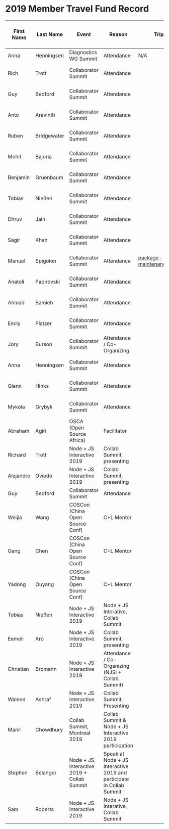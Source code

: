 # 2019 Member Travel Fund Record

First Name | Last Name | Event | Reason | Trip Report | Location | Travel Dates | Amount Requested: | Pull Request date | Pull Request link | Date Expense report sent | Amount of Expense Report | Date Sent to Finance | Date approved through Bill.com | Bill.com Amount approved for reimbursement
-|-|-|-|-|-|-|-|-|-|-|-|-|-|-
Anna | Henningsen | Diagnostics WG Summit | Attendance | N/A | Munich |6 Mar – 9 Mar 2019 | 252.68 € | 21 Jan 2019 | https://github.com/nodejs/admin/pull/295 ||$288.56|22 Mar 2019||$288.56
Rich | Trott | Collaborator Summit | Attendance || Berlin | 30 May - 31 May 2019 | US $1404.12 | 8 Mar 2019 | https://github.com/nodejs/admin/pull/309 ||$1,404.12|2 Jul 2019|12 Jul 2019|$1404.12
Guy | Bedford | Collaborator Summit | Attendance || Berlin |30 May - 31 May 2019 | $1185 USD | 13 March 2019 |||$1,185.16|20 Jun 2019|23 Jun 2019| $1,185.16
Anto | Aravinth | Collaborator Summit | Attendance || Berlin | 30 May - 31 May 2019 | 1300 USD | 21 March 2019 |||$1,027.77|20 Jun 2019|23 Jun 2019 | $1,027.77
Ruben | Bridgewater | Collaborator Summit | Attendance || Berlin | 30 May - 31 May 2019 | 650 € | 28 March 2019 | https://github.com/nodejs/admin/pull/322 |||||
Mohit | Bajoria | Collaborator Summit | Attendance || Berlin | 30 May - 31 May 2019 | 1651 USD | 28 March 2019 | https://github.com/nodejs/admin/pull/323 ||$1,594|27 Jun 2019|12 Jul 2019|$1,594
Benjamin | Gruenbaum | Collaborator Summit | Attendance | | Berlin | 30 May - 31 May 2019 | 800 USD | 28 March 2019 |||$800|28 Jun 2019|12 Jul 2019|$800
Tobias | Nießen | Collaborator Summit | Attendance || Berlin | 30 May - 31 May 2019 | 500 € | 9 April 2019 | https://github.com/nodejs/admin/pull/333 ||$558.33|27 Jun 2019|12 Jul 2019|$558.33
Dhruv | Jain | Collaborator Summit | Attendance || Berlin | 30 May - 31 May 2019 | 2000 USD | 5 April 2019 | https://github.com/nodejs/admin/pull/331 ||$1,817.03|26 Jun 2019|12 Jul 2019|$1,817.03
Sagir | Khan | Collaborator Summit | Attendance || Berlin | 30 May - 31 May 2019 | 1600 USD | 4 April 2019 | https://github.com/nodejs/admin/pull/329 ||Withdrawn|N/A|N/A|N/A
Manuel | Spigolon | Collaborator Summit | Attendance | [package-maintenance/issues/189](https://github.com/nodejs/package-maintenance/issues/189#issuecomment-498441587) | Berlin | 29 May - 02 Jun 2019 | 250€ | 20 April 2019 | https://github.com/nodejs/admin/pull/347 |08 Jun 2019|$246|26 Jun 2019|12 Jul 2019|$250
Anatoli | Papirovski| Collaborator Summit | Attendance || Berlin | 30 May - 31 May 2019 | US $1600 | 22 Apr 2019 | https://github.com/nodejs/admin/pull/348 ||$1,515.66|9 Jul 2019|12 Jul 2019|$1,516.66
Ahmad | Bamieh | Collaborator Summit | Attendance || Berlin | 30 May - 31 May 2019 | 1200 USD | 10 April 2019 | https://github.com/nodejs/admin/pull/335 ||Withdrawn|N/A|N/A|N/A
Emily | Platzer | Collaborator Summit | Attendance || Berlin | 30 May - 31 May 2019 | US $1620 | 14 April 2019 | https://github.com/nodejs/admin/pull/340 ||$1,616.34|20 Jun 2019|23 Jun 2019|$1,616.34
Jory | Burson| Collaborator Summit | Attendance / Co-Organizing || Berlin | 28 May - 1 June 2019 | US $1761.14 | 24 Apr 2019 | |15 Aug 2019|$1,761.19|15 Aug 2019|16 Aug 2019|$1,761.19
Anna | Henningsen | Collaborator Summit | Attendance || Berlin | 30 May - 31 May 2019 | 257.25€ | 29 Apr 2019 | ||286.45|26 Jun 2019|12 Jul 2019|$300
Glenn | Hinks | Collaborator Summit | Attendance || Berlin | 30 May - 31 May 2019 | US $1660 | 25 Apr 2019 |||Withdrawn|N/A|N/A|N/A
Mykola | Grybyk | Collaborator Summit | Attendance || Berlin | 30 May - 31 May 2019 | 320.57€ | 2 May 2019 | ||27 Jun 2019|€320.57|12 Jul 2019|$365
Abraham | Agiri | OSCA (Open Source Africa) | Facilitator || Lagos NG | 1 - 4 August 2019 | $476.72 | 24 July, 2019 | |19 Aug 2019|$476.72|19 Aug 2019|9 Sep 2019|$476.72
Richard | Trott | Node + JS Interactive 2019 | Collab Summit, presenting | | Montreal (Canada) | December 10 - 16 | $1750 | August 10 2019 | https://github.com/nodejs/admin/pull/401 | | | | |
Alejandro | Oviedo | Node + JS Interactive 2019 | Collab Summit, presenting | | Montreal (Canada) | December 10 - 16 | $1650 | October 4 2019 | https://github.com/nodejs/admin/pull/418 | | | | |
Guy | Bedford | Collaborator Summit | Attendance | | Montreal (Canada) | December 12 - 15 | $577.53 CAD | October 5 2019 | | | | | |
Weijia | Wang | COSCon (China Open Source Conf) | C+L Mentor | | Shanghai | November 2-3 | $550 | October 22 2019 | | | | | |
Gang | Chen | COSCon (China Open Source Conf) | C+L Mentor | | Shanghai | November 2-3 | $530 | October 22 2019 | | | | | |
Yadong | Ouyang | COSCon (China Open Source Conf) | C+L Mentor | | Shanghai | November 2-3 | $400 | October 23 2019 | | | | | |
Tobias | Nießen | Node + JS Interactive 2019 | Node + JS Interative, Collab Summit | | Montreal (Canada) | December 10 - 15 | USD 1550 | November 6 2019 | https://github.com/nodejs/admin/pull/437 | | | | |
Eemeli | Aro | Node + JS Interactive 2019 | Collab Summit, presenting | | Montreal (Canada) | December 10 - 14 | 670 USD | November 1 2019 | | | | | |
Christian | Bromann | Node + JS Interactive 2019 | Attendance / Co-Organizing (NJSI + Collab Summit) | | Montreal (Canada) | December 9 - 15 | 1.133,32 USD | November 9 2019 | https://github.com/nodejs/admin/pull/439 | | | | |
Waleed | Ashraf | Node + JS Interactive 2019 | Collab Summit, Presenting | | Montreal (Canada) | December 10 - 15 | $1700 | November 06 2019 | https://github.com/nodejs/admin/pull/436 | | | | |
Manil | Chowdhury | Collab Summit, Montreal 2019 | Collab Summit & Node + JS Interactive 2019 participation | | Montreal QC, Canada) | 2019-12-10 to 2019-12-15 | USD 1768.16 | 2019-11-10 | https://github.com/nodejs/admin/pull/440 | | | | |
Stephen | Belanger | Node + JS Interactive 2019 + Collab Summit | Speak at Node + JS Interactive 2019 and participate in Collab Summit | | Montreal QC, Canada | 2019-12-10 to 2019-12-15 | CAD 1500 | 2019-11-18 | https://github.com/nodejs/admin/pull/441 | | | | |
Sam | Roberts | Node + JS Interactive 2019 | Node + JS Interative, Collab Summit | | Montreal (Canada) | December 10 - 15 | CAD 600 | November 19 2019 | https://github.com/nodejs/admin/pull/444 | | | | |
